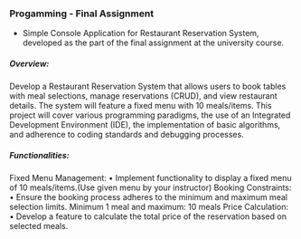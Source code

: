 ### Progamming - Final Assignment

- Simple Console Application for Restaurant Reservation System, developed as the part of the final assignment at the university course.


##### Overview:
Develop a Restaurant Reservation System that allows users to book tables with meal selections, manage reservations (CRUD), and view restaurant details. The system will feature a fixed menu with 10 meals/items. This project will cover various programming paradigms, the use of an Integrated Development Environment (IDE), the implementation of basic algorithms, and adherence to coding standards and debugging processes.

##### Functionalities:
Fixed Menu Management:
•	Implement functionality to display a fixed menu of 10 meals/items.(Use given menu by your instructor)
Booking Constraints:
•	Ensure the booking process adheres to the minimum and maximum meal selection limits. Minimum 1 meal and maximum: 10 meals
Price Calculation:
•	Develop a feature to calculate the total price of the reservation based on selected meals.

